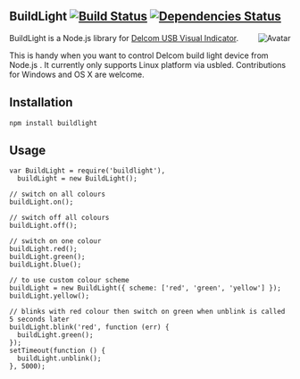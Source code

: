 BuildLight [![Build Status](https://secure.travis-ci.org/cliffano/buildlight.png?branch=master)](http://travis-ci.org/cliffano/buildlight) [![Dependencies Status](https://david-dm.org/cliffano/buildlight.png)](http://david-dm.org/cliffano/buildlight)
----------
<a href="http://www.delcomproducts.com/products_usblmp.asp"><img align="right" src="https://raw.github.com/cliffano/buildlight/master/avatar.jpg" alt="Avatar"/></a>

BuildLight is a Node.js library for [Delcom USB Visual Indicator](http://www.delcomproducts.com/products_usblmp.asp).

This is handy when you want to control Delcom build light device from Node.js . It currently only supports Linux platform via usbled. Contributions for Windows and OS X are welcome.

Installation
------------

    npm install buildlight 

Usage
-----

    var BuildLight = require('buildlight'),
      buildLight = new BuildLight();

    // switch on all colours
    buildLight.on();

    // switch off all colours
    buildLight.off();

    // switch on one colour
    buildLight.red();
    buildLight.green();
    buildLight.blue();

    // to use custom colour scheme
    buildLight = new BuildLight({ scheme: ['red', 'green', 'yellow'] });
    buildLight.yellow();

    // blinks with red colour then switch on green when unblink is called 5 seconds later
    buildLight.blink('red', function (err) {
      buildLight.green();
    });
    setTimeout(function () {
      buildLight.unblink();
    }, 5000);

